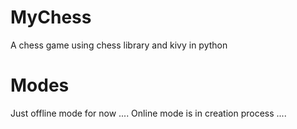 # MyChess
A chess game using chess library and kivy in python

# Modes
Just offline mode for now .... 
Online mode is in creation process ....
